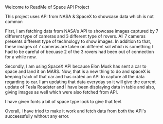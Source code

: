 Welcome to ReadMe of Space API Project

This project uses API from NASA & SpaceX to showcase data which is not common

First, I am fetching data from NASA's API to showcase images captured by 7 different type of cameras and 3 different type of rovers. All 7 cameras presents different type
of technology to show images. In addition to that, these images of 7 cameras are taken on different sol which is something I had to be careful of becuase 2 of the 3 rovers
had been out of connection for a while now. 

Secondly, I am using SpaceX API because Elon Musk has sent a car to space and land it on MARS. Now, that is a new thing to do and spaceX is keeping track of that car and
has crated an API to capture all the data regarding to car. I am updating that data everyday so it will give the current update of Tesla Roadster and I have been displaying 
data in table and also, giving images as well which were also fetched from API. 

I have given fonts a bit of space type look to give that feel. 

Overall, I have tried to make it work and fetch data from both the API's succeessfully without any error.

